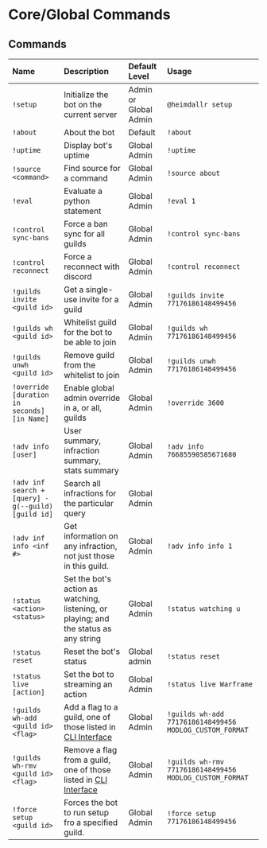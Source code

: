 # Core/Global Commands

## Commands

| Name | Description | Default Level | Usage |
| :--- | :--- | :--- | :--- |
| `!setup` | Initialize the bot on the current server | Admin or Global Admin | `@heimdallr setup` |
| `!about` | About the bot | Default | `!about` |
| `!uptime` | Display bot's uptime | Global Admin | `!uptime` |
| `!source <command>` | Find source for a command | Global Admin | `!source about` |
| `!eval` | Evaluate a python statement | Global Admin | `!eval 1` |
| `!control sync-bans` | Force a ban sync for all guilds | Global Admin | `!control sync-bans` |
| `!control reconnect` | Force a reconnect with discord | Global Admin | `!control reconnect` |
| `!guilds invite <guild id>` | Get a single-use invite for a guild | Global Admin | `!guilds invite 77176186148499456` |
| `!guilds wh <guild id>` | Whitelist guild for the bot to be able to join | Global Admin | `!guilds wh` `77176186148499456` |
| `!guilds unwh <guild id>` | Remove guild from the whitelist to join | Global Admin | `!guilds unwh 77176186148499456` |
| `!override [duration in seconds] [in Name]` | Enable global admin override in a, or all, guilds | Global Admin | `!override 3600` |
| `!adv info [user]` | User summary, infraction summary, stats summary | Global Admin | `!adv info 76685590585671680` |
| `!adv inf search +[query] -g(--guild) [guild id]` | Search all infractions for the particular query | Global Admin |  |
| `!adv inf info <inf #>` | Get information on any infraction, not just those in this guild. | Global Admin | `!adv info info 1` |
| `!status <action> <status>` | Set the bot's action as watching, listening, or playing; and the status as any string | Global Admin | `!status watching u` |
| `!status reset` | Reset the bot's status | Global admin | `!status reset` |
| `!status live [action]` | Set the bot to streaming an action | Global Admin | `!status live Warframe` |
| `!guilds wh-add <guild id> <flag>` | Add a flag to a guild, one of those listed in [CLI Interface](../cli-interface.md#valid-guild-flags) | Global Admin | `!guilds wh-add 77176186148499456  MODLOG_CUSTOM_FORMAT` |
| `!guilds wh-rmv` `<guild id> <flag>` | Remove a flag from a guild, one of those listed in [CLI Interface](../cli-interface.md#valid-guild-flags) | Global Admin | `!guilds wh-rmv 77176186148499456  MODLOG_CUSTOM_FORMAT` |
| `!force setup <guild id>` | Forces the bot to run setup fro a specified guild. | Global Admin | `!force setup 77176186148499456` |



